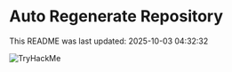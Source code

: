 # Auto Regenerate Repository

This README was last updated: 2025-10-03 04:32:32

 ![TryHackMe](https://tryhackme.com/badge/533634)